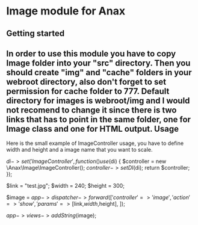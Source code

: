 Image module for Anax
========================
Getting started
------------------
In order to use this module you have to copy Image folder into your "src" directory. Then you should create "img" and "cache" folders in your webroot directory, also don't forget to set permission for cache folder to 777. Default directory for images is webroot/img and I would not recomend to change it since there is two links that has to point in the same folder, one for Image class and one for HTML output.
Usage
-------

Here is the small example of ImageController usage, you have to define width and height and a image name that you want to scale.

$di->set('ImageController', function() use ($di) {
    $controller = new \Anax\Image\ImageController();
    $controller->setDI($di);
    return $controller;
});

$link = "test.jpg";
$width = 240;
$height = 300;

$image = $app->dispatcher->forward([
	'controller' => 'image',
	'action'     => 'show',
	'params'	 => [$link,$width,$height],
]);

$app->views->addString($image);
